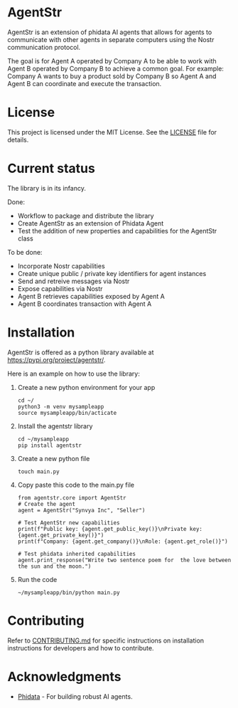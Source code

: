 AgentStr
========
AgentStr is an extension of phidata AI agents that allows for agents to communicate with other agents in separate computers using the Nostr communication protocol.

The goal is for Agent A operated by Company A to be able to work with Agent B operated by Company B to achieve a common goal. For example: Company A wants to buy a product sold by Company B so Agent A and Agent B can coordinate and execute the transaction. 

# License
This project is licensed under the MIT License. See the [LICENSE](LICENSE) file for details.

# Current status
The library is in its infancy.

Done:
- Workflow to package and distribute the library
- Create AgentStr as an extension of Phidata Agent
- Test the addition of new properties and capabilities for the AgentStr class

To be done:
- Incorporate Nostr capabilities
- Create unique public / private key identifiers for agent instances
- Send and retreive messages via Nostr
- Expose capabilities via Nostr
- Agent B retrieves capabilities exposed by Agent A
- Agent B coordinates transaction with Agent A

# Installation
AgentStr is offered as a python library available at https://pypi.org/project/agentstr/. 

Here is an example on how to use the library:

1. Create a new python environment for your app
    ```
    cd ~/
    python3 -m venv mysampleapp
    source mysampleapp/bin/acticate
    ```
2. Install the agentstr library
    ```
    cd ~/mysampleapp
    pip install agentstr
    ```
3. Create a new python file
    ```
    touch main.py
    ```
4. Copy paste this code to the main.py file
    ```
    from agentstr.core import AgentStr
    # Create the agent
    agent = AgentStr("Synvya Inc", "Seller")

    # Test AgentStr new capabilities
    print(f"Public key: {agent.get_public_key()}\nPrivate key: {agent.get_private_key()}")
    print(f"Company: {agent.get_company()}\nRole: {agent.get_role()}")

    # Test phidata inherited capabilities
    agent.print_response("Write two sentence poem for  the love between the sun and the moon.") 
    ```
5. Run the code
    ```
    ~/mysampleapp/bin/python main.py
    ```

# Contributing
Refer to [CONTRIBUTING.md](CONTRIBUTING.md) for specific instructions on installation instructions for developers and how to contribute.

# Acknowledgments
- [Phidata](https://www.phidata.com/.com/) - For building robust AI agents.